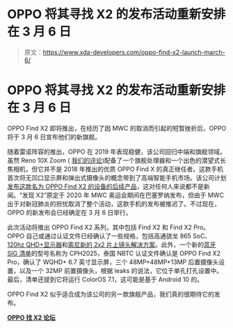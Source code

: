 # OPPO 将其寻找 X2 的发布活动重新安排在 3 月 6 日

> 原文：<https://www.xda-developers.com/oppo-find-x2-launch-march-6/>

# OPPO 将其寻找 X2 的发布活动重新安排在 3 月 6 日

OPPO Find X2 即将推出，在经历了因 MWC 的取消而引起的短暂挫折后，OPPO 将于 3 月 6 日宣布他们的新旗舰。

随着雷诺阵容的推出，OPPO 在 2019 年表现稳健，该公司回归中端和旗舰领域。虽然 Reno 10X Zoom ( [我们的评论](https://www.xda-developers.com/oppo-reno-10x-zoom-review/))配备了一个旗舰处理器和一个出色的潜望式长焦相机，但它并不是 2018 年推出的优质 OPPO Find X 的真正继任者。这款手机首次将无凹口显示屏和弹出式摄像头的概念带到了高端智能手机市场。该公司计划[发布这款名为 OPPO Find X2 的设备的后续产品](https://www.xda-developers.com/oppo-confirms-find-x2-qhd-120hz-display/)，这对任何人来说都不是新闻。“发现 X2”原定于 2020 年 MWC 奥运会期间在巴塞罗纳发布，但由于 MWC 出于对新冠肺炎的担忧取消了整个活动，这款手机的发布被推迟了。不过现在，OPPO 的新发布会已经确定在 3 月 6 日举行。

此次活动将推出 OPPO Find X2 系列，其中包括 Find X2 和 Find X2 Pro。OPPO 自己或通过认证文件已经确认了一些规格，包括高通骁龙 865 SoC、[120hz QHD+显示器](https://www.xda-developers.com/oppo-confirms-find-x2-qhd-120hz-display/)和[索尼新的 2x2 片上镜头解决方案](https://www.xda-developers.com/oppo-find-x2-snapdragon-865-sony-image-sensor/)。此外，一个新的[蓝牙 SIG 清单](https://launchstudio.bluetooth.com/ListingDetails/100451)的型号名称为 CPH2025，泰国 NBTC 认证文件确认是 OPPO Find X2 Pro，确认了 WQHD+ 6.7 英寸显示屏，三个 48MP+48MP+13MP 后置摄像头设置，以及一个 32MP 前置摄像头，根据 leaks 的说法，它位于单孔打孔设置中。最后，清单还提到它将运行 ColorOS 7.1，这可能是基于 Android 10 的。

OPPO Find X2 似乎适合成为该公司的另一款旗舰产品，我们真的很期待它的发布。

**[OPPO 找 X2 论坛](https://forum.xda-developers.com/oppo-find-x2)**